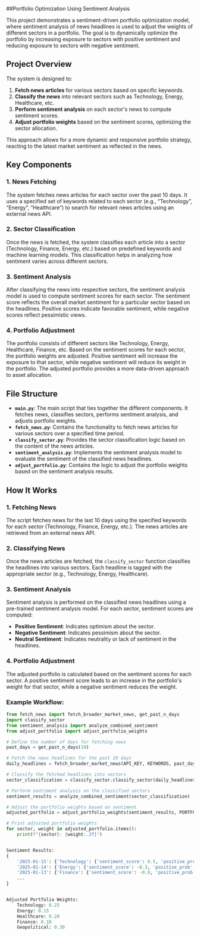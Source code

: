 ##Portfolio Optimization Using Sentiment Analysis

This project demonstrates a sentiment-driven portfolio optimization model, where sentiment analysis of news headlines is used to adjust the weights of different sectors in a portfolio. The goal is to dynamically optimize the portfolio by increasing exposure to sectors with positive sentiment and reducing exposure to sectors with negative sentiment.

## Project Overview

The system is designed to:
1. **Fetch news articles** for various sectors based on specific keywords.
2. **Classify the news** into relevant sectors such as Technology, Energy, Healthcare, etc.
3. **Perform sentiment analysis** on each sector's news to compute sentiment scores.
4. **Adjust portfolio weights** based on the sentiment scores, optimizing the sector allocation.

This approach allows for a more dynamic and responsive portfolio strategy, reacting to the latest market sentiment as reflected in the news.

## Key Components

### 1. **News Fetching**
   The system fetches news articles for each sector over the past 10 days. It uses a specified set of keywords related to each sector (e.g., “Technology”, “Energy”, “Healthcare”) to search for relevant news articles using an external news API.

### 2. **Sector Classification**
   Once the news is fetched, the system classifies each article into a sector (Technology, Finance, Energy, etc.) based on predefined keywords and machine learning models. This classification helps in analyzing how sentiment varies across different sectors.

### 3. **Sentiment Analysis**
   After classifying the news into respective sectors, the sentiment analysis model is used to compute sentiment scores for each sector. The sentiment score reflects the overall market sentiment for a particular sector based on the headlines. Positive scores indicate favorable sentiment, while negative scores reflect pessimistic views.

### 4. **Portfolio Adjustment**
   The portfolio consists of different sectors like Technology, Energy, Healthcare, Finance, etc. Based on the sentiment scores for each sector, the portfolio weights are adjusted. Positive sentiment will increase the exposure to that sector, while negative sentiment will reduce its weight in the portfolio. The adjusted portfolio provides a more data-driven approach to asset allocation.

## File Structure

- **`main.py`**: The main script that ties together the different components. It fetches news, classifies sectors, performs sentiment analysis, and adjusts portfolio weights.
- **`fetch_news.py`**: Contains the functionality to fetch news articles for various sectors over a specified time period.
- **`classify_sector.py`**: Provides the sector classification logic based on the content of the news articles.
- **`sentiment_analysis.py`**: Implements the sentiment analysis model to evaluate the sentiment of the classified news headlines.
- **`adjust_portfolio.py`**: Contains the logic to adjust the portfolio weights based on the sentiment analysis results.

## How It Works

### 1. Fetching News
The script fetches news for the last 10 days using the specified keywords for each sector (Technology, Finance, Energy, etc.). The news articles are retrieved from an external news API.

### 2. Classifying News
Once the news articles are fetched, the `classify_sector` function classifies the headlines into various sectors. Each headline is tagged with the appropriate sector (e.g., Technology, Energy, Healthcare).

### 3. Sentiment Analysis
Sentiment analysis is performed on the classified news headlines using a pre-trained sentiment analysis model. For each sector, sentiment scores are computed:
- **Positive Sentiment**: Indicates optimism about the sector.
- **Negative Sentiment**: Indicates pessimism about the sector.
- **Neutral Sentiment**: Indicates neutrality or lack of sentiment in the headlines.

### 4. Portfolio Adjustment
The adjusted portfolio is calculated based on the sentiment scores for each sector. A positive sentiment score leads to an increase in the portfolio's weight for that sector, while a negative sentiment reduces the weight.

### Example Workflow:

```python
from fetch_news import fetch_broader_market_news, get_past_n_days
import classify_sector
from sentiment_analysis import analyze_combined_sentiment
from adjust_portfolio import adjust_portfolio_weights

# Define the number of days for fetching news
past_days = get_past_n_days(10)

# Fetch the news headlines for the past 10 days
daily_headlines = fetch_broader_market_news(API_KEY, KEYWORDS, past_days)

# Classify the fetched headlines into sectors
sector_classification = classify_sector.classify_sector(daily_headlines)

# Perform sentiment analysis on the classified sectors
sentiment_results = analyze_combined_sentiment(sector_classification)

# Adjust the portfolio weights based on sentiment
adjusted_portfolio = adjust_portfolio_weights(sentiment_results, PORTFOLIO)

# Print adjusted portfolio weights
for sector, weight in adjusted_portfolio.items():
    print(f"{sector}: {weight:.2f}")


Sentiment Results:
{
    '2025-01-15': {'Technology': {'sentiment_score': 0.5, 'positive_prob': 0.7, 'negative_prob': 0.1, 'neutral_prob': 0.2}},
    '2025-01-14': {'Energy': {'sentiment_score': -0.3, 'positive_prob': 0.2, 'negative_prob': 0.6, 'neutral_prob': 0.2}},
    '2025-01-13': {'Finance': {'sentiment_score': -0.8, 'positive_prob': 0.1, 'negative_prob': 0.7, 'neutral_prob': 0.2}},
    ...
}


Adjusted Portfolio Weights:
    Technology: 0.25
    Energy: 0.15
    Healthcare: 0.20
    Finance: 0.10
    Geopolitical: 0.30

